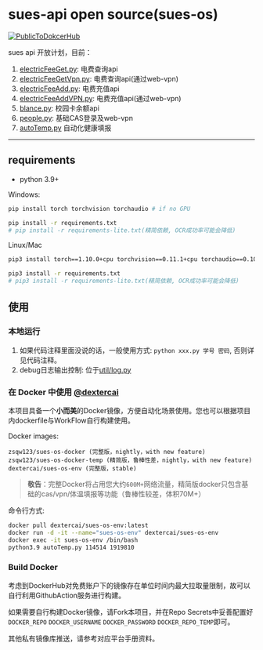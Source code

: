 # sues-api open source(sues-os)

[![PublicToDokcerHub](https://github.com/SUES-eLib/sues-os/actions/workflows/BuildEnvDocker.yml/badge.svg)](https://github.com/SUES-eLib/sues-os/actions/workflows/BuildEnvDocker.yml)

sues api 开放计划，目前：

1. [electricFeeGet.py](electricFeeGet.py): 电费查询api
2. [electricFeeGetVpn.py](electricFeeGetVpn.py): 电费查询api(通过web-vpn)
3. [electricFeeAdd.py](electricFeeAdd.py): 电费充值api
4. [electricFeeAddVPN.py](electricFeeAdd.py): 电费充值api(通过web-vpn)
5. [blance.py](blance.py): 校园卡余额api
6. [people.py](people.py): 基础CAS登录及web-vpn
7. [autoTemp.py](autoTemp.py) 自动化健康填报

---

## requirements

- python 3.9+
<!-- - [chromedriver](http://chromedriver.storage.googleapis.com/index.html) 下载解压，并将所在目录添加到path -->
<!-- - Node enviromrnt
- python package: -->

Windows:

```bash
pip install torch torchvision torchaudio # if no GPU

pip install -r requirements.txt
# pip install -r requirements-lite.txt(精简依赖, OCR成功率可能会降低)
```

Linux/Mac

```bash
pip3 install torch==1.10.0+cpu torchvision==0.11.1+cpu torchaudio==0.10.0+cpu -f https://download.pytorch.org/whl/cpu/torch_stable.html  # if no GPU

pip3 install -r requirements.txt
# pip3 install -r requirements-lite.txt(精简依赖, OCR成功率可能会降低)
```

## 使用

### 本地运行

1. 如果代码注释里面没说的话，一般使用方式: `python xxx.py 学号 密码`, 否则详见代码注释。
2. debug日志输出控制: 位于[util/log.py](util/log.py)

### 在 Docker 中使用 [@dextercai](https://github.com/dextercai)

本项目具备一个**小而美**的Docker镜像，方便自动化场景使用。您也可以根据项目内dockerfile与WorkFlow自行构建使用。

Docker images:

```text
zsqw123/sues-os-docker (完整版，nightly，with new feature)
zsqw123/sues-os-docker-temp (精简版，鲁棒性差，nightly，with new feature)
dextercai/sues-os-env (完整版，stable)
```

> **敬告**：完整Docker将占用您大约`600M+`网络流量，精简版docker只包含基础的cas/vpn/体温填报等功能（鲁棒性较差，体积70M+）

命令行方式:

```bash
docker pull dextercai/sues-os-env:latest
docker run -d -it --name="sues-os-env" dextercai/sues-os-env
docker exec -it sues-os-env /bin/bash
python3.9 autoTemp.py 114514 1919810
```

### Build Docker

考虑到DockerHub对免费账户下的镜像存在单位时间内最大拉取量限制，故可以自行利用GithubAction服务进行构建。

如果需要自行构建Docker镜像，请Fork本项目，并在Repo Secrets中妥善配置好`DOCKER_REPO` `DOCKER_USERNAME` `DOCKER_PASSWORD` `DOCKER_REPO_TEMP`即可。

其他私有镜像库推送，请参考对应平台手册资料。
